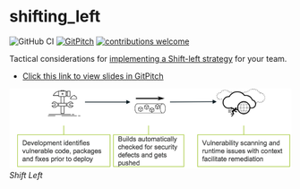 # shifting_left

![GitHub CI](https://github.com/hotpeppersec/shifting_left/workflows/CI/badge.svg?branch=master)
[![GitPitch](https://gitpitch.com/assets/badge.svg)](https://gitpitch.com/hotpeppersec/shifting_left/master)
[![contributions welcome](https://img.shields.io/badge/contributions-welcome-brightgreen.svg)](https://github.com/hotpeppersec/shifting_left/fork)

Tactical considerations for [implementing a Shift-left strategy](https://blog.paloaltonetworks.com/2019/07/4-practical-steps-shift-left-security/) for your team.

- [Click this link to view slides in GitPitch](https://gitpitch.com/hotpeppersec/shifting_left/)

![Shift_Left](https://github.com/hotpeppersec/shifting_left/blob/master/assets/img/shift_left.png)<br>*Shift Left*
